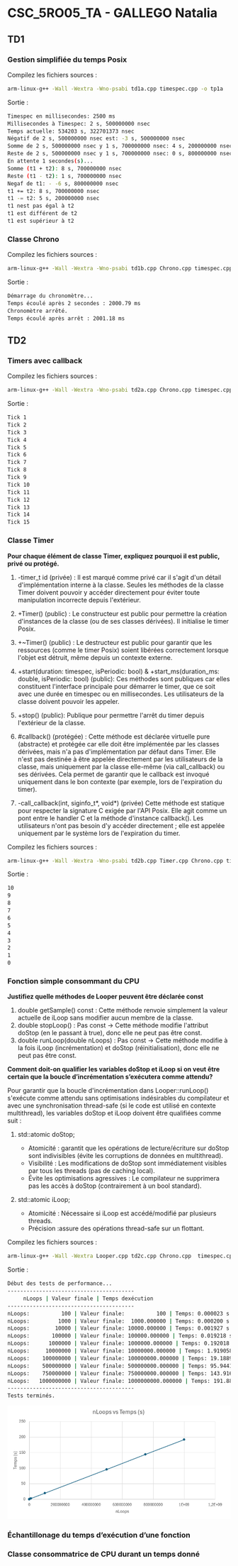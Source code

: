 # CSC_5RO05_TA - GALLEGO Natalia

## TD1

### Gestion simplifiée du temps Posix

Compilez les fichiers sources :
```sh
arm-linux-g++ -Wall -Wextra -Wno-psabi td1a.cpp timespec.cpp -o tp1a
```
Sortie :
```sh
Timespec en millisecondes: 2500 ms
Millisecondes à Timespec: 2 s, 500000000 nsec
Temps actuelle: 534203 s, 322701373 nsec
Négatif de 2 s, 500000000 nsec est: -3 s, 500000000 nsec
Somme de 2 s, 500000000 nsec y 1 s, 700000000 nsec: 4 s, 200000000 nsec
Reste de 2 s, 500000000 nsec y 1 s, 700000000 nsec: 0 s, 800000000 nsec
En attente 1 secondes(s)...
Somme (t1 + t2): 8 s, 700000000 nsec
Reste (t1 - t2): 1 s, 700000000 nsec
Negaf de t1: - -6 s, 800000000 nsec
t1 += t2: 8 s, 700000000 nsec
t1 -= t2: 5 s, 200000000 nsec
t1 nest pas égal à t2
t1 est différent de t2
t1 est supérieur à t2
```


### Classe Chrono

Compilez les fichiers sources :
```sh
arm-linux-g++ -Wall -Wextra -Wno-psabi td1b.cpp Chrono.cpp timespec.cpp -o tp1b
```
Sortie :
```sh
Démarrage du chronomètre...
Temps écoulé après 2 secondes : 2000.79 ms
Chronomètre arrêté.
Temps écoulé après arrêt : 2001.18 ms
```

## TD2

### Timers avec callback
Compilez les fichiers sources :
```sh
arm-linux-g++ -Wall -Wextra -Wno-psabi td2a.cpp Chrono.cpp timespec.cpp -o tp2a
```
Sortie :
```sh
Tick 1
Tick 2
Tick 3
Tick 4
Tick 5
Tick 6
Tick 7
Tick 8
Tick 9
Tick 10
Tick 11
Tick 12
Tick 13
Tick 14
Tick 15
```


### Classe Timer
**‍Pour chaque élément de classe Timer, expliquez pourquoi il est public, privé ou protégé.**
1. -timer_t id (privée) : Il est marqué comme privé car il s'agit d'un détail d'implémentation interne à la classe. Seules les méthodes de la classe Timer doivent pouvoir y accéder directement pour éviter toute manipulation incorrecte depuis l'extérieur.

2. +Timer() (public) : Le constructeur est public pour permettre la création d'instances de la classe (ou de ses classes dérivées). Il initialise le timer Posix.

3. +~Timer() (public) : Le destructeur est public pour garantir que les ressources (comme le timer Posix) soient libérées correctement lorsque l'objet est détruit, même depuis un contexte externe.

4. +start(duration: timespec, isPeriodic: bool) & +start_ms(duration_ms: double, isPeriodic: bool) (public): Ces méthodes sont publiques car elles constituent l'interface principale pour démarrer le timer, que ce soit avec une durée en timespec ou en millisecondes. Les utilisateurs de la classe doivent pouvoir les appeler.

5. +stop() (public): Publique pour permettre l'arrêt du timer depuis l'extérieur de la classe.

6. #callback() (protégée) : Cette méthode est déclarée virtuelle pure (abstracte) et protégée car elle doit être implémentée par les classes dérivées, mais n'a pas d'implémentation par défaut dans Timer. Elle n'est pas destinée à être appelée directement par les utilisateurs de la classe, mais uniquement par la classe elle-même (via call_callback) ou ses dérivées. Cela permet de garantir que le callback est invoqué uniquement dans le bon contexte (par exemple, lors de l'expiration du timer).

7. -call_callback(int, siginfo_t*, void*) (privée) Cette méthode est statique pour respecter la signature C exigée par l'API Posix. Elle agit comme un pont entre le handler C et la méthode d'instance callback(). Les utilisateurs n'ont pas besoin d'y accéder directement ; elle est appelée uniquement par le système lors de l'expiration du timer.

Compilez les fichiers sources :
```sh
arm-linux-g++ -Wall -Wextra -Wno-psabi td2b.cpp Timer.cpp Chrono.cpp timespec.cpp CountDown.cpp -o tp2b
```
Sortie :
```sh
10
9
8
7
6
5
4
3
2
1
0
```

### Fonction simple consommant du CPU
‍**Justifiez quelle méthodes de Looper peuvent être déclarée const**
1. double getSample() const : Cette méthode renvoie simplement la valeur actuelle de iLoop sans modifier aucun membre de la classe. 
2. double stopLoop() : Pas const -> Cette méthode modifie l'attribut doStop (en le passant à true), donc elle ne peut pas être const.
3. double runLoop(double nLoops) : Pas const -> Cette méthode modifie à la fois iLoop (incrémentation) et doStop (réinitialisation), donc elle ne peut pas être const.

**Comment doit-on qualifier les variables doStop et iLoop si on veut être certain que la boucle d’incrémentation s’exécutera comme attendu?**

Pour garantir que la boucle d'incrémentation dans Looper::runLoop() s'exécute comme attendu sans optimisations indésirables du compilateur et avec une synchronisation thread-safe (si le code est utilisé en contexte multithread), les variables doStop et iLoop doivent être qualifiées comme suit :

1. std::atomic<bool> doStop;
    - Atomicité : garantit que les opérations de lecture/écriture sur doStop sont indivisibles (évite les corruptions de données en multithread).
    -  Visibilité : Les modifications de doStop sont immédiatement visibles par tous les threads (pas de caching local).
    -  Évite les optimisations agressives : Le compilateur ne supprimera pas les accès à doStop (contrairement à un bool standard).

2. std::atomic<double> iLoop;
   - Atomicité : Nécessaire si iLoop est accédé/modifié par plusieurs threads.
   -  Précision :assure des opérations thread-safe sur un flottant.

Compilez les fichiers sources :
```sh
arm-linux-g++ -Wall -Wextra Looper.cpp td2c.cpp Chrono.cpp  timespec.cpp -o tp2c
```
Sortie :
```sh
Début des tests de performance...
----------------------------------------
     nLoops | Valeur finale | Temps dexécution
----------------------------------------
nLoops:          100 | Valeur finale:          100 | Temps: 0.000023 s
nLoops:         1000 | Valeur finale:  1000.000000 | Temps: 0.000200 s
nLoops:        10000 | Valeur finale: 10000.000000 | Temps: 0.001927 s
nLoops:       100000 | Valeur finale: 100000.000000 | Temps: 0.019218 s
nLoops:      1000000 | Valeur finale: 1000000.000000 | Temps: 0.192018 s
nLoops:     10000000 | Valeur finale: 10000000.000000 | Temps: 1.919058 s
nLoops:    100000000 | Valeur finale: 100000000.000000 | Temps: 19.188925 s
nLoops:    500000000 | Valeur finale: 500000000.000000 | Temps: 95.944185 s
nLoops:    750000000 | Valeur finale: 750000000.000000 | Temps: 143.916219 s
nLoops:   1000000000 | Valeur finale: 1000000000.000000 | Temps: 191.888351 s
----------------------------------------
Tests terminés.
```

![Courbe des valeurs des temps d’exécution en fonction des valeurs de nLoops](tp2.png)

### Échantillonage du temps d’exécution d’une fonction

### Classe consommatrice de CPU durant un temps donné


